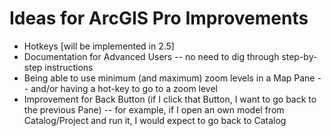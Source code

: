 # Ideas for ArcGIS Pro Improvements
- Hotkeys [will be implemented in 2.5]
- Documentation for Advanced Users
-- no need to dig through step-by-step instructions
- Being able to use minimum (and maximum) zoom levels in a Map Pane
-- and/or having a hot-key to go to a zoom level
- Improvement for Back Button (if I click that Button, I want to go back to the previous Pane)
-- for example, if I open an own model from Catalog/Project and run it, I would expect to go back to Catalog
